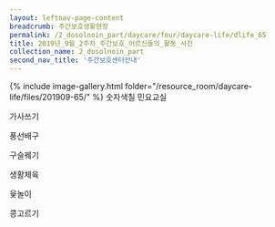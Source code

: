 ```yaml
--- 
layout: leftnav-page-content 
breadcrumb: 주간보호생활현장 
permalink: /2_dosolnoin_part/daycare/four/daycare-life/dlife_65
title: 2019년_9월_2주차_주간보호_어르신들의_활동_사진
collection_name: 2_dosolnoin_part
second_nav_title: '주간보호센터안내' 
---
```

{% include image-gallery.html folder="/resource_room/daycare-life/files/201909-65/" %}
숫자색칠
민요교실

가사쓰기

풍선배구

구슬꿰기

생활체육

윷놀이

콩고르기
